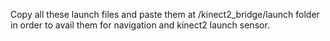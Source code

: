 Copy all these launch files and paste them at /kinect2_bridge/launch folder in order to avail them for navigation and kinect2 launch sensor.

